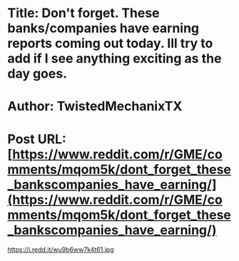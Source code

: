 # Title: Don't forget. These banks/companies have earning reports coming out today. Ill try to add if I see anything exciting as the day goes.
# Author: TwistedMechanixTX
# Post URL: [https://www.reddit.com/r/GME/comments/mqom5k/dont_forget_these_bankscompanies_have_earning/](https://www.reddit.com/r/GME/comments/mqom5k/dont_forget_these_bankscompanies_have_earning/)


https://i.redd.it/wu9b6ww7k4t61.jpg